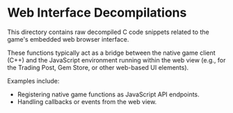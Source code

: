 # Web Interface Decompilations

This directory contains raw decompiled C code snippets related to the game's embedded web browser interface.

These functions typically act as a bridge between the native game client (C++) and the JavaScript environment running within the web view (e.g., for the Trading Post, Gem Store, or other web-based UI elements).

Examples include:
*   Registering native game functions as JavaScript API endpoints.
*   Handling callbacks or events from the web view.

